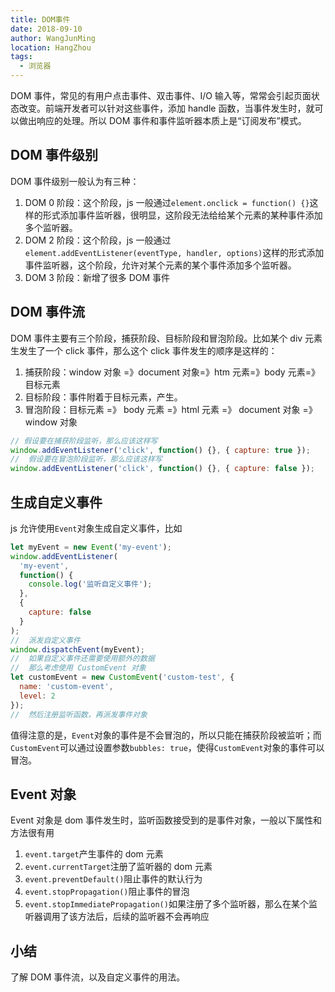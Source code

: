 ```yaml
---
title: DOM事件
date: 2018-09-10
author: WangJunMing
location: HangZhou
tags:
  - 浏览器
---
```


DOM 事件，常见的有用户点击事件、双击事件、I/O 输入等，常常会引起页面状态改变。前端开发者可以针对这些事件，添加 handle 函数，当事件发生时，就可以做出响应的处理。所以 DOM 事件和事件监听器本质上是“订阅发布”模式。

## DOM 事件级别

DOM 事件级别一般认为有三种：

1. DOM 0 阶段：这个阶段，js 一般通过`element.onclick = function() {}`这样的形式添加事件监听器，很明显，这阶段无法给给某个元素的某种事件添加多个监听器。
2. DOM 2 阶段：这个阶段，js 一般通过`element.addEventListener(eventType, handler, options)`这样的形式添加事件监听器，这个阶段，允许对某个元素的某个事件添加多个监听器。
3. DOM 3 阶段：新增了很多 DOM 事件

## DOM 事件流

DOM 事件主要有三个阶段，捕获阶段、目标阶段和冒泡阶段。比如某个 div 元素生发生了一个 click 事件，那么这个 click 事件发生的顺序是这样的：

1. 捕获阶段：window 对象 =》document 对象=》htm 元素=》body 元素=》目标元素
2. 目标阶段：事件附着于目标元素，产生。
3. 冒泡阶段：目标元素 =》 body 元素 =》html 元素 =》 document 对象 =》 window 对象

```js
// 假设要在捕获阶段监听，那么应该这样写
window.addEventListener('click', function() {}, { capture: true });
//  假设要在冒泡阶段监听，那么应该这样写
window.addEventListener('click', function() {}, { capture: false });
```

## 生成自定义事件

js 允许使用`Event`对象生成自定义事件，比如

```js
let myEvent = new Event('my-event');
window.addEventListener(
  'my-event',
  function() {
    console.log('监听自定义事件');
  },
  {
    capture: false
  }
);
//  派发自定义事件
window.dispatchEvent(myEvent);
//  如果自定义事件还需要使用额外的数据
//  那么考虑使用 CustomEvent 对象
let customEvent = new CustomEvent('custom-test', {
  name: 'custom-event',
  level: 2
});
//  然后注册监听函数，再派发事件对象
```

值得注意的是，`Event`对象的事件是不会冒泡的，所以只能在捕获阶段被监听；而`CustomEvent`可以通过设置参数`bubbles: true`，使得`CustomEvent`对象的事件可以冒泡。

## Event 对象

Event 对象是 dom 事件发生时，监听函数接受到的是事件对象，一般以下属性和方法很有用

1. `event.target`产生事件的 dom 元素
1. `event.currentTarget`注册了监听器的 dom 元素
1. `event.preventDefault()`阻止事件的默认行为
1. `event.stopPropagation()`阻止事件的冒泡
1. `event.stopImmediatePropagation()`如果注册了多个监听器，那么在某个监听器调用了该方法后，后续的监听器不会再响应

## 小结

了解 DOM 事件流，以及自定义事件的用法。
